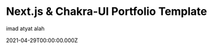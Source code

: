 ---
title: Next.js & Chakra-UI Portfolio Template
github: https://github.com/imadatyatalah/nextjs-chakra-ui-portfolio-template
demo: https://portfolio-boilerplate-nextjs.vercel.app/
license: null
author: imad atyat alah
author_link: ''
author_twitter: ImadAtyat
date: 2021-04-29T00:00:00.000Z
ssg:
  - Next
cms: null
css: null
category:
  - Portfolio
description: Next.js & Chakra-UI portfolio template.
draft: true
publish_date: '2021-02-19T14:51:39Z'
update_date: '2022-02-10T11:29:02Z'
github_star: 84
github_fork: 17
---